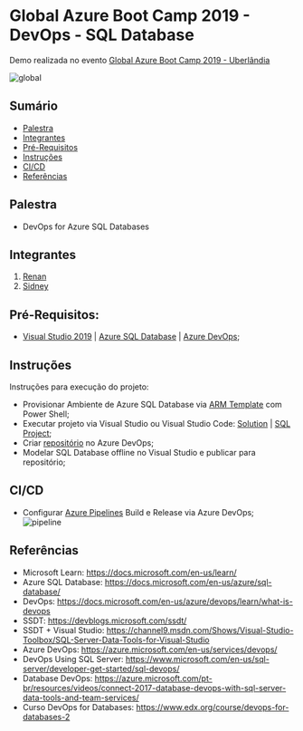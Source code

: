 # Global Azure Boot Camp 2019 - DevOps - SQL Database
Demo realizada no evento  [Global Azure Boot Camp 2019 - Uberlândia](http://bit.ly/bootcamp2019udia)

![global](https://github.com/sidneyocirqueira/gab2019-uberlandia-devops-sqldb/blob/master/img/logo.jpg)

## Sumário
* [Palestra](#palestra)
* [Integrantes](#integrantes)
* [Pré-Requisitos](#prerequisitos)
* [Instruções](#instrucoes)
* [CI/CD](#ci/cd)
* [Referências](#referencias)

## Palestra
* DevOps for Azure SQL Databases  

## Integrantes
1. [Renan](https://github.com/renanlq) 
2. [Sidney](https://github.com/sidneyocirqueira)

## Pré-Requisitos:
* [Visual Studio 2019](https://visualstudio.microsoft.com/vs/preview/) | [Azure SQL Database](https://azure.microsoft.com/en-us/services/sql-database/) | [Azure DevOps](https://azure.microsoft.com/en-us/services/devops/);

## Instruções
Instruções para execução do projeto:
* Provisionar Ambiente de Azure SQL Database via [ARM Template](https://github.com/sidneyocirqueira/agb2019-uberlandia-devops-sqldb/tree/master/arm) com Power Shell;
* Executar projeto via Visual Studio ou Visual Studio Code: [Solution](https://github.com/sidneyocirqueira/gab2019-uberlandia-devops-sqldb/blob/master/gab2019.sln) |  [SQL Project](https://github.com/sidneyocirqueira/gab2019-uberlandia-devops-sqldb/tree/master/src/gab.Database);
* Criar [repositório](https://docs.microsoft.com/en-us/azure/devops/repos/index?view=azure-devops) no Azure DevOps;
* Modelar SQL Database offline no Visual Studio e publicar para repositório;  
## CI/CD
* Configurar [Azure Pipelines](https://docs.microsoft.com/en-us/azure/devops/pipelines/get-started/index?view=azure-devops) Build e Release via Azure DevOps;
![pipeline](https://github.com/sidneyocirqueira/gab2019-uberlandia-devops-sqldb/blob/master/img/pipelines-image-yaml.png)

## Referências 
* Microsoft Learn: https://docs.microsoft.com/en-us/learn/
* Azure SQL Database: https://docs.microsoft.com/en-us/azure/sql-database/
* DevOps: https://docs.microsoft.com/en-us/azure/devops/learn/what-is-devops
* SSDT: https://devblogs.microsoft.com/ssdt/
* SSDT + Visual Studio: https://channel9.msdn.com/Shows/Visual-Studio-Toolbox/SQL-Server-Data-Tools-for-Visual-Studio
* Azure DevOps: https://azure.microsoft.com/en-us/services/devops/
* DevOps Using SQL Server: https://www.microsoft.com/en-us/sql-server/developer-get-started/sql-devops/
* Database DevOps: https://azure.microsoft.com/pt-br/resources/videos/connect-2017-database-devops-with-sql-server-data-tools-and-team-services/
* Curso DevOps for Databases: https://www.edx.org/course/devops-for-databases-2 
